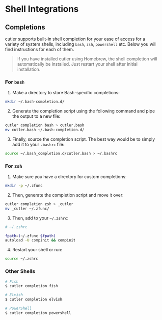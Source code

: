 # Shell Integrations

## Completions

cutler supports built-in shell completion for your ease of access for a variety of system shells, including
`bash`, `zsh`, `powershell` etc. Below you will find instructions for each of them.

> If you have installed cutler using Homebrew, the shell completion will automatically be
> installed. Just restart your shell after initial installation.

### For `bash`

1. Make a directory to store Bash-specific completions:

```bash
mkdir ~/.bash-completion.d/
```

2. Generate the completion script using the following command and pipe the output to a new file:

```bash
cutler completion bash > cutler.bash
mv cutler.bash ~/.bash-completion.d/
```

3. Finally, source the completion script. The best way would be to simply add it to your `.bashrc` file:

```bash
source ~/.bash_completion.d/cutler.bash > ~/.bashrc
```

### For `zsh`

1. Make sure you have a directory for custom completions:

```bash
mkdir -p ~/.zfunc
```

2. Then, generate the completion script and move it over:

```bash
cutler completion zsh > _cutler
mv _cutler ~/.zfunc/
```

3. Then, add to your `~/.zshrc`:

```bash
# ~/.zshrc

fpath=(~/.zfunc $fpath)
autoload -U compinit && compinit
```

4. Restart your shell or run:

```bash
source ~/.zshrc
```

### Other Shells

```bash
# Fish
$ cutler completion fish

# Elvish
$ cutler completion elvish

# PowerShell
$ cutler completion powershell
```

